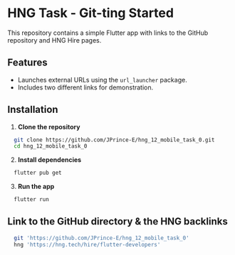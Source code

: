 # HNG Task - Git-ting Started

This repository contains a simple Flutter app with links to the GitHub repository and HNG Hire pages.

## Features

- Launches external URLs using the `url_launcher` package.
- Includes two different links for demonstration.

## Installation

1. **Clone the repository**

```sh
  git clone https://github.com/JPrince-E/hng_12_mobile_task_0.git
  cd hng_12_mobile_task_0
```

2. **Install dependencies**

```sh
  flutter pub get
```

3. **Run the app**

```sh
  flutter run
```

## Link to the GitHub directory & the HNG backlinks

```sh
  git 'https://github.com/JPrince-E/hng_12_mobile_task_0'
  hng 'https://hng.tech/hire/flutter-developers'
```
